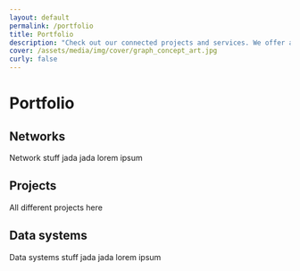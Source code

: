 ```yaml
---
layout: default
permalink: /portfolio
title: Portfolio
description: "Check out our connected projects and services. We offer a range of services to support the FAIR principles of data management. Learn more about our services and how they can help you in your research."
cover: /assets/media/img/cover/graph_concept_art.jpg
curly: false
---
```


# Portfolio

## Networks

Network stuff jada jada lorem ipsum

## Projects

All different projects here

## Data systems

Data systems stuff jada jada lorem ipsum
